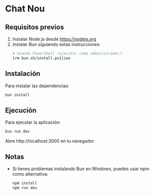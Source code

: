 # Chat Nou

## Requisitos previos
1. Instalar Node.js desde https://nodejs.org
2. Instalar Bun siguiendo estas instrucciones:
   ```sh
   # Usando PowerShell (ejecutar como administrador):
   irm bun.sh/install.ps1|iex
   ```

## Instalación

Para instalar las dependencias:
```sh
bun install
```

## Ejecución

Para ejecutar la aplicación:
```sh
bun run dev
```

Abre http://localhost:3000 en tu navegador

## Notas
- Si tienes problemas instalando Bun en Windows, puedes usar npm como alternativa:
  ```sh
  npm install
  npm run dev
  ```
